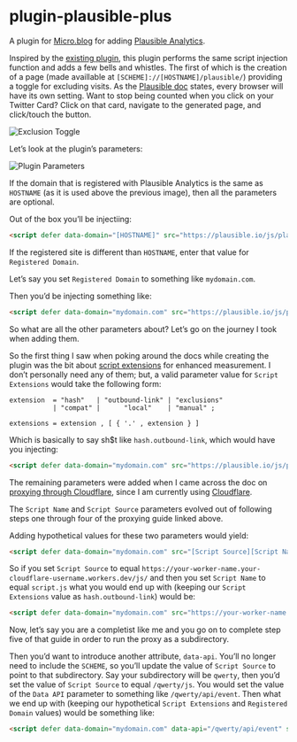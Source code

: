 # plugin-plausible-plus
A plugin for [Micro.blog](https://micro.blog "Micro.blog") for adding [Plausible Analytics](https://plausible.io/docs/ "Plausible Analytics Docs").

Inspired by the [existing plugin](https://github.com/LukasRos/plugin-plausible "plugin-plausible"), this plugin performs the same script injection function and adds a few bells and whistles. The first of which is the creation of a page (made availlable at `[SCHEME]://[HOSTNAME]/plausible/`) providing a toggle for excluding visits. As the [Plausible doc](https://plausible.io/docs/excluding-localstorage#to-exclude-your-visits-from-being-counted "Excluding Your Visits from Being Counted") states, every browser will have its own setting. Want to stop being counted when you click on your Twitter Card? Click on that card, navigate to the generated page, and click/touch the button. 

![Exclusion Toggle](https://raw.githubusercontent.com/moonbuck/plugin-plausible-plus/master/exclusion_toggle.jpeg)

Let’s look at the plugin’s parameters:

![Plugin Parameters](https://raw.githubusercontent.com/moonbuck/plugin-plausible-plus/master/plugin_parameters.jpeg)

If the domain that is registered with Plausible Analytics is the same as `HOSTNAME` (as it is used above the previous image), then all the parameters are optional.

Out of the box you’ll be injectiing:
```html
<script defer data-domain="[HOSTNAME]" src="https://plausible.io/js/plausible.js"></script>
```

 If the registered site is different than `HOSTNAME`, enter that value for `Registered Domain`.

Let’s say you set `Registered Domain` to something like `mydomain.com`.

Then you’d be injecting something like:
```html
<script defer data-domain="mydomain.com" src="https://plausible.io/js/plausible.js"></script>
```

So what are all the other parameters about? Let’s go on the journey I took when adding them.

So the first thing I saw when poking around the docs while creating the plugin was the bit about [script extensions](https://plausible.io/docs/script-extensions "Script Extensions") for enhanced measurement. I don’t personally need any of them; but, a valid parameter value for `Script Extensions` would take the following form:
```EBNF
extension  = "hash"   | "outbound-link" | "exclusions" 
           | "compat" |      "local"    | "manual" ;

extensions = extension , [ { '.' , extension } ]
```

Which is basically to say sh$t like `hash.outbound-link`, which would have you injecting:

```html
<script defer data-domain="mydomain.com" src="https://plausible.io/js/plausible.hash.outbound-link.js"></script>
```

The remaining parameters were added when I came across the doc on [proxying through Cloudflare](https://plausible.io/docs/proxy/guides/cloudflare "Proxying through Cloudflare"), since I am currently using [Cloudflare](https://www.cloudflare.com "Cloudflare").

The `Script Name` and `Script Source` parameters evolved out of following steps one through four of the proxying guide linked above.

Adding hypothetical values for these two parameters would yield:
```html
<script defer data-domain="mydomain.com" src="[Script Source][Script Name]"></script>
```

So if you set `Script Source` to equal `https://your-worker-name.your-cloudflare-username.workers.dev/js/` and then you set `Script Name` to equal `script.js` what you would end up with (keeping our `Script Extensions` value as `hash.outbound-link`) would be: 

```html
<script defer data-domain="mydomain.com" src="https://your-worker-name.your-cloudflare-username.workers.dev/js/script.hash.outbound-link.js"></script>
```

Now, let’s say you are a completist like me and you go on to complete step five of that guide in order to run the proxy as a subdirectory.

Then you’d want to introduce another attribute, `data-api`. You’ll no longer need to include the `SCHEME`, so you’ll update the value of `Script Source` to point to that subdirectory. Say your subdirectory will be `qwerty`, then you’d set the value of `Script Source` to equal `/qwerty/js`. You would set the value of the `Data API` parameter to something like `/qwerty/api/event`. Then what we end up with (keeping our hypothetical `Script Extensions` and `Registered Domain` values) would be something like: 

```html
<script defer data-domain="mydomain.com" data-api="/qwerty/api/event" src="/qwerty/js/script.hash.outbound-link.js"></script>
```
